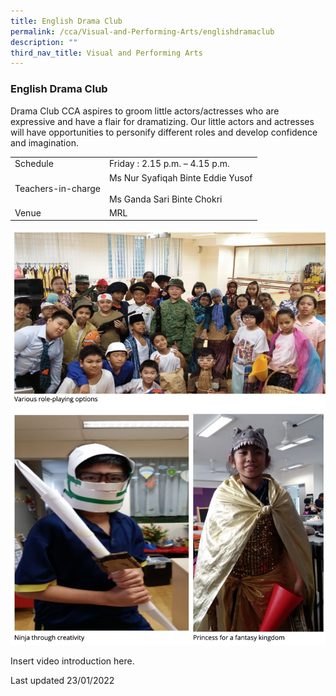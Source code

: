 ```yaml
---
title: English Drama Club
permalink: /cca/Visual-and-Performing-Arts/englishdramaclub
description: ""
third_nav_title: Visual and Performing Arts
---
```

### English Drama Club

Drama Club CCA aspires to groom little actors/actresses who are expressive and have a flair for dramatizing. Our little actors and actresses will have opportunities to personify different roles and develop confidence and imagination.

|  |  |
|---|---|
| Schedule | Friday : 2.15 p.m. – 4.15 p.m. |
| Teachers-in-charge | Ms Nur Syafiqah Binte Eddie Yusof<br><br>Ms Ganda Sari Binte Chokri |
|  Venue | MRL  |

![](/images/cca11.png)

Insert video introduction here.

Last updated 23/01/2022